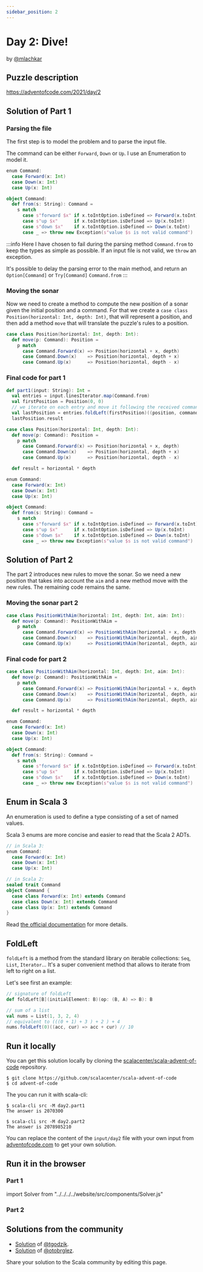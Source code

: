 ```yaml
---
sidebar_position: 2
---
```


# Day 2: Dive!
by [@mlachkar](https://twitter.com/meriamLachkar)

## Puzzle description

https://adventofcode.com/2021/day/2

## Solution of Part 1

### Parsing the file
The first step is to model the problem and to parse the input file.

The command can be either `Forward`, `Down` or `Up`. I use an Enumeration to model it. 

```scala
enum Command:
  case Forward(x: Int)
  case Down(x: Int)
  case Up(x: Int)

object Command:
  def from(s: String): Command =
    s match
      case s"forward $x" if x.toIntOption.isDefined => Forward(x.toInt)
      case s"up $x"      if x.toIntOption.isDefined => Up(x.toInt)
      case s"down $x"    if x.toIntOption.isDefined => Down(x.toInt)
      case _ => throw new Exception(s"value $s is not valid command")

```
:::info
Here I have chosen to fail during the parsing method `Command.from` to keep the types as simple as possible. 
If an input file is not valid, we `throw` an exception. 

It's possible to delay the parsing error to the main method, and return an `Option[Command]` or `Try[Command]`
`Command.from`
:::

### Moving the sonar
Now we need to create a method to compute the new position of a sonar given
the initial position and a command.
For that we create a `case class Position(horizontal: Int, depth: Int)`, that will represent a position, 
and then add a method `move` that will translate the puzzle's rules to a position.
```scala
case class Position(horizontal: Int, depth: Int):
  def move(p: Command): Position = 
    p match
      case Command.Forward(x) => Position(horizontal + x, depth)
      case Command.Down(x)    => Position(horizontal, depth + x)
      case Command.Up(x)      => Position(horizontal, depth - x)
```

### Final code for part 1
```scala
def part1(input: String): Int =
  val entries = input.linesIterator.map(Command.from)
  val firstPosition = Position(0, 0)
  // we iterate on each entry and move it following the received command
  val lastPosition = entries.foldLeft(firstPosition)((position, command) => position.move(command))
  lastPosition.result

case class Position(horizontal: Int, depth: Int):
  def move(p: Command): Position =
    p match
      case Command.Forward(x) => Position(horizontal + x, depth)
      case Command.Down(x)    => Position(horizontal, depth + x)
      case Command.Up(x)      => Position(horizontal, depth - x)

  def result = horizontal * depth

enum Command:
  case Forward(x: Int)
  case Down(x: Int)
  case Up(x: Int)

object Command:
  def from(s: String): Command =
    s match
      case s"forward $x" if x.toIntOption.isDefined => Forward(x.toInt)
      case s"up $x"      if x.toIntOption.isDefined => Up(x.toInt)
      case s"down $x"    if x.toIntOption.isDefined => Down(x.toInt)
      case _ => throw new Exception(s"value $s is not valid command")
```

## Solution of Part 2

The part 2 introduces new rules to move the sonar. 
So we need a new position that takes into account the `aim` and a new method move with the new rules.
The remaining code remains the same.
### Moving the sonar part 2
```scala
case class PositionWithAim(horizontal: Int, depth: Int, aim: Int):
  def move(p: Command): PositionWithAim =
    p match
      case Command.Forward(x) => PositionWithAim(horizontal + x, depth + x * aim, aim)
      case Command.Down(x)    => PositionWithAim(horizontal, depth, aim + x)
      case Command.Up(x)      => PositionWithAim(horizontal, depth, aim - x)

```
### Final code for part 2
```scala
case class PositionWithAim(horizontal: Int, depth: Int, aim: Int):
  def move(p: Command): PositionWithAim =
    p match
      case Command.Forward(x) => PositionWithAim(horizontal + x, depth + x * aim, aim)
      case Command.Down(x)    => PositionWithAim(horizontal, depth, aim + x)
      case Command.Up(x)      => PositionWithAim(horizontal, depth, aim - x)

  def result = horizontal * depth

enum Command:
  case Forward(x: Int)
  case Down(x: Int)
  case Up(x: Int)

object Command:
  def from(s: String): Command =
    s match
      case s"forward $x" if x.toIntOption.isDefined => Forward(x.toInt)
      case s"up $x"      if x.toIntOption.isDefined => Up(x.toInt)
      case s"down $x"    if x.toIntOption.isDefined => Down(x.toInt)
      case _ => throw new Exception(s"value $s is not valid command")

```

## Enum in Scala 3
An enumeration is used to define a type consisting of a set of named values.

Scala 3 enums are more concise and easier to read that the Scala 2 ADTs.

```scala
// in Scala 3:
enum Command:
  case Forward(x: Int)
  case Down(x: Int)
  case Up(x: Int)

// in Scala 2:
sealed trait Command
object Command {
  case class Forward(x: Int) extends Command
  case class Down(x: Int) extends Command
  case class Up(x: Int) extends Command
}


```

Read [the official documentation](https://docs.scala-lang.org/scala3/reference/enums/enums.html) 
for more details.

## FoldLeft 
`foldLeft` is a method from the standard library on iterable collections: `Seq`, `List`, `Iterator`...
It's a super convenient method that allows to iterate from left to right on a list. 

Let's see first an example:
```scala
// signature of foldLeft
def foldLeft[B](initialElement: B)(op: (B, A) => B): B

// sum of a list
val nums = List(1, 3, 2, 4)
// equivalent to (((0 + 1) + 3 ) + 2 ) + 4 
nums.foldLeft(0)((acc, cur) => acc + cur) // 10

```
## Run it locally

You can get this solution locally by cloning the [scalacenter/scala-advent-of-code](https://github.com/scalacenter/scala-advent-of-code) repository.
```
$ git clone https://github.com/scalacenter/scala-advent-of-code
$ cd advent-of-code
```

The you can run it with scala-cli:
```
$ scala-cli src -M day2.part1
The answer is 2070300

$ scala-cli src -M day2.part2
The answer is 2078985210
```

You can replace the content of the `input/day2` file with your own input from [adventofcode.com](https://adventofcode.com/2021/day/1) to get your own solution.

## Run it in the browser

### Part 1

import Solver from "../../../../website/src/components/Solver.js"

<Solver puzzle="day2-part1"/>

### Part 2

<Solver puzzle="day2-part2"/>

## Solutions from the community

- [Solution](https://github.com/tgodzik/advent-of-code/blob/main/day2/main.scala) of [@tgodzik](https://github.com/tgodzik).
- [Solution](https://github.com/otobrglez/aoc2021/blob/master/src/main/scala/com/pinkstack/aoc/day02/Dive.scala) of [@otobrglez](https://twitter.com/otobrglez).

Share your solution to the Scala community by editing this page.

